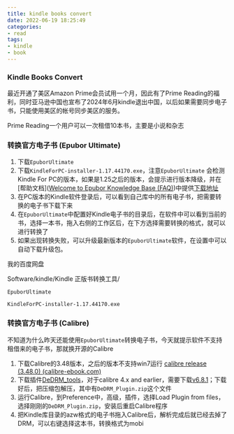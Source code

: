 ```yaml
---
title: kindle books convert
date: 2022-06-19 18:25:49
categories:
- read
tags:
- kindle
- book
---
```


### Kindle Books Convert

最近开通了美区Amazon Prime会员试用一个月，因此有了Prime Reading的福利，同时亚马逊中国也宣布了2024年6月kindle退出中国，以后如果需要同步电子书，只能使用美区的帐号同步美区的服务。

Prime Reading一个用户可以一次租借10本书，主要是小说和杂志

### 转换官方电子书 (Epubor Ultimate)

1. 下载`EpuborUltimate` 
2. 下载`KindleForPC-installer-1.17.44170.exe`，注意`EpuborUltimate` 会检测Kindle For PC的版本，如果是1.25之后的版本，会提示进行版本降级，并在[帮助文档]([Welcome to Epubor Knowledge Base (FAQ)](https://www.epubor.com/faq.html?utm_medium=soft&utm_source=right_menu&utm_campaign=kindle&utm_content=EpuborUltimatev3.0.12.529_36498-15#e501))中提供[下载地址](http://download.epubor.com/KindleForPC-installer-1.17.44170.exe?_ga=2.245238471.374470622.1655634956-1642488113.1655634956)
3. 在PC版本的Kindle软件登录后，可以看到自己库中的所有电子书，把需要转换的电子书下载下来
4. 在`EpuborUltimate`中配置好Kindle电子书的目录后，在软件中可以看到当前的书，选择一本书，拖入右侧的工作区后，在下方选择需要转换的格式，就可以进行转换了
5. 如果出现转换失败，可以升级最新版本的`EpuborUltimate`软件，在设置中可以自动下载升级包。



我的百度网盘

Software/kindle/Kindle 正版书转换工具/

`EpuborUltimate`

`KindleForPC-installer-1.17.44170.exe`



### 转换官方电子书 (Calibre)

不知道为什么昨天还能使用`EpuborUltimate`转换电子书，今天就提示软件不支持租借来的电子书，那就换开源的Calibre

1. 下载Calibre的3.48版本，之后的版本不支持win7运行 [calibre release (3.48.0) (calibre-ebook.com)](https://download.calibre-ebook.com/3.48.0/)
2. 下载插件[DeDRM_tools](https://github.com/apprenticeharper/DeDRM_tools)，对于calibre 4.x and earlier，需要下载[v6.8.1](https://github.com/apprenticeharper/DeDRM_tools/releases/tag/v6.8.1)；下载好后，把压缩包解压，其中有`DeDRM_Plugin.zip`这个文件
3. 运行Calibre，到Preference中，高级，插件，选择Load Plugin from files，选择刚刚的`DeDRM_Plugin.zip`，安装后重启Calibre程序
4. 把Kindle库目录的azw格式的电子书拖入Calibre后，解析完成后就已经去掉了DRM，可以右键选择这本书，转换格式为mobi



